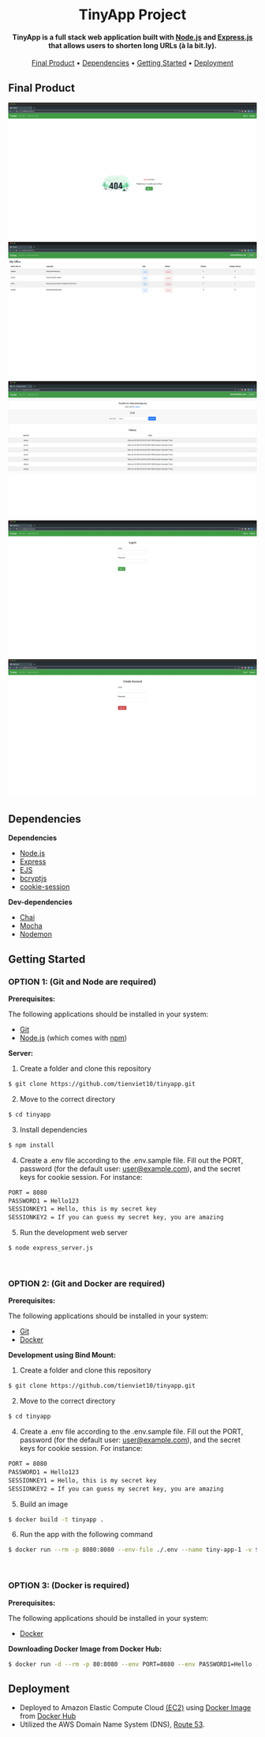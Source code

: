 
<h1 align="center">
  <br>
  TinyApp Project
  <br>
</h1>

<h4 align="center">TinyApp is a full stack web application built with <a href="https://nodejs.org/en/">Node.js</a> and <a href="https://expressjs.com/">Express.js</a> that allows users to shorten long URLs (à la bit.ly).</h4>

<p align="center">
  <a href="#final-product">Final Product</a> •
  <a href="#dependencies">Dependencies</a> •
  <a href="#getting-started">Getting Started</a> •
  <a href="#deployment">Deployment</a>
</p>



## Final Product

!["Screenshot of URLs page - Not Login"](https://github.com/tienviet10/tinyapp/blob/main/docs/urls-no-login.png?raw=true)
!["Screenshot of URLs page"](https://github.com/tienviet10/tinyapp/blob/main/docs/urls.png?raw=true)
!["Screenshot of Editting page"](https://github.com/tienviet10/tinyapp/blob/main/docs/edit-short-url.png?raw=true)
!["Screenshot of Login page"](https://github.com/tienviet10/tinyapp/blob/main/docs/login.png?raw=true)
!["Screenshot of Registration page"](https://github.com/tienviet10/tinyapp/blob/main/docs/register-account.png?raw=true)


## Dependencies

**Dependencies**

- [Node.js](https://nodejs.org/en/)
- [Express](https://expressjs.com/)
- [EJS](https://ejs.co/)
- [bcryptjs](https://github.com/kelektiv/node.bcrypt.js#readme)
- [cookie-session](https://github.com/expressjs/cookie-session#readme)

**Dev-dependencies**
- [Chai](https://www.chaijs.com/)
- [Mocha](https://mochajs.org/)
- [Nodemon](https://nodemon.io/)

## Getting Started


### OPTION 1: (Git and Node are required)

**Prerequisites:**

The following applications should be installed in your system:
* [Git](https://git-scm.com) 
* [Node.js](https://nodejs.org/en/download/) (which comes with [npm](http://npmjs.com))


**Server:**

1. Create a folder and clone this repository

```sh
$ git clone https://github.com/tienviet10/tinyapp.git
```

2. Move to the correct directory

```sh
$ cd tinyapp
```

3. Install dependencies

```sh
$ npm install
```
4. Create a .env file according to the .env.sample file. Fill out the PORT, password (for the default user: user@example.com), and the secret keys for cookie session. For instance: 

```sh
PORT = 8080
PASSWORD1 = Hello123
SESSIONKEY1 = Hello, this is my secret key
SESSIONKEY2 = If you can guess my secret key, you are amazing
```

5. Run the development web server

```sh
$ node express_server.js
```

<br />

### OPTION 2: (Git and Docker are required)

**Prerequisites:**

The following applications should be installed in your system:
* [Git](https://git-scm.com) 
* [Docker](https://docs.docker.com/get-docker/)

**Development using Bind Mount:**

1. Create a folder and clone this repository

```sh
$ git clone https://github.com/tienviet10/tinyapp.git
```

2. Move to the correct directory

```sh
$ cd tinyapp
```

4. Create a .env file according to the .env.sample file. Fill out the PORT, password (for the default user: user@example.com), and the secret keys for cookie session. For instance: 

```sh
PORT = 8080
PASSWORD1 = Hello123
SESSIONKEY1 = Hello, this is my secret key
SESSIONKEY2 = If you can guess my secret key, you are amazing
```

5. Build an image

```sh
$ docker build -t tinyapp .
```

6. Run the app with the following command

```sh
$ docker run --rm -p 8080:8080 --env-file ./.env --name tiny-app-1 -v $(pwd):/app:ro -v /app/node_modules tinyapp
```

<br />

### OPTION 3: (Docker is required)

**Prerequisites:**

The following applications should be installed in your system:
* [Docker](https://docs.docker.com/get-docker/)

**Downloading Docker Image from Docker Hub:**

```sh
$ docker run -d --rm -p 80:8080 --env PORT=8080 --env PASSWORD1=Hello --env SESSIONKEY1=Hello --env SESSIONKEY2=Hi tienviet/tiny-app
```

## Deployment
- Deployed to Amazon Elastic Compute Cloud <a href="https://aws.amazon.com/ec2/">(EC2)</a> using <a href="https://hub.docker.com/r/tienviet/tiny-app">Docker Image</a> from <a href="https://hub.docker.com/">Docker Hub</a>
- Utilized the AWS Domain Name System (DNS), <a href="https://aws.amazon.com/route53/">Route 53</a>.

